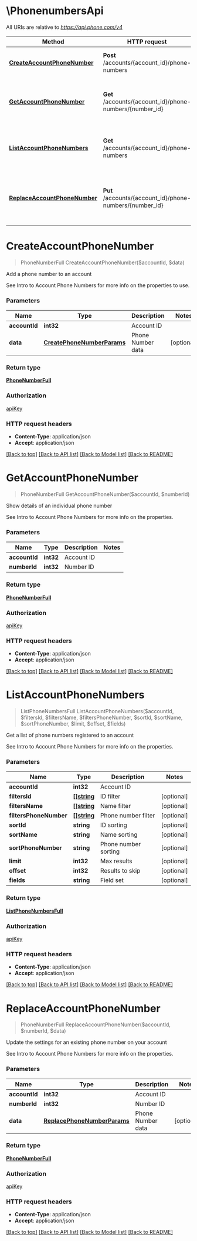 # \PhonenumbersApi

All URIs are relative to *https://api.phone.com/v4*

Method | HTTP request | Description
------------- | ------------- | -------------
[**CreateAccountPhoneNumber**](PhonenumbersApi.md#CreateAccountPhoneNumber) | **Post** /accounts/{account_id}/phone-numbers | Add a phone number to an account
[**GetAccountPhoneNumber**](PhonenumbersApi.md#GetAccountPhoneNumber) | **Get** /accounts/{account_id}/phone-numbers/{number_id} | Show details of an individual phone number
[**ListAccountPhoneNumbers**](PhonenumbersApi.md#ListAccountPhoneNumbers) | **Get** /accounts/{account_id}/phone-numbers | Get a list of phone numbers registered to an account
[**ReplaceAccountPhoneNumber**](PhonenumbersApi.md#ReplaceAccountPhoneNumber) | **Put** /accounts/{account_id}/phone-numbers/{number_id} | Update the settings for an existing phone number on your account


# **CreateAccountPhoneNumber**
> PhoneNumberFull CreateAccountPhoneNumber($accountId, $data)

Add a phone number to an account

See Intro to Account Phone Numbers for more info on the properties to use.


### Parameters

Name | Type | Description  | Notes
------------- | ------------- | ------------- | -------------
 **accountId** | **int32**| Account ID | 
 **data** | [**CreatePhoneNumberParams**](CreatePhoneNumberParams.md)| Phone Number data | [optional] 

### Return type

[**PhoneNumberFull**](PhoneNumberFull.md)

### Authorization

[apiKey](../README.md#apiKey)

### HTTP request headers

 - **Content-Type**: application/json
 - **Accept**: application/json

[[Back to top]](#) [[Back to API list]](../README.md#documentation-for-api-endpoints) [[Back to Model list]](../README.md#documentation-for-models) [[Back to README]](../README.md)

# **GetAccountPhoneNumber**
> PhoneNumberFull GetAccountPhoneNumber($accountId, $numberId)

Show details of an individual phone number

See Intro to Account Phone Numbers for more info on the properties.


### Parameters

Name | Type | Description  | Notes
------------- | ------------- | ------------- | -------------
 **accountId** | **int32**| Account ID | 
 **numberId** | **int32**| Number ID | 

### Return type

[**PhoneNumberFull**](PhoneNumberFull.md)

### Authorization

[apiKey](../README.md#apiKey)

### HTTP request headers

 - **Content-Type**: application/json
 - **Accept**: application/json

[[Back to top]](#) [[Back to API list]](../README.md#documentation-for-api-endpoints) [[Back to Model list]](../README.md#documentation-for-models) [[Back to README]](../README.md)

# **ListAccountPhoneNumbers**
> ListPhoneNumbersFull ListAccountPhoneNumbers($accountId, $filtersId, $filtersName, $filtersPhoneNumber, $sortId, $sortName, $sortPhoneNumber, $limit, $offset, $fields)

Get a list of phone numbers registered to an account

See Intro to Account Phone Numbers for more info on the properties.


### Parameters

Name | Type | Description  | Notes
------------- | ------------- | ------------- | -------------
 **accountId** | **int32**| Account ID | 
 **filtersId** | [**[]string**](string.md)| ID filter | [optional] 
 **filtersName** | [**[]string**](string.md)| Name filter | [optional] 
 **filtersPhoneNumber** | [**[]string**](string.md)| Phone number filter | [optional] 
 **sortId** | **string**| ID sorting | [optional] 
 **sortName** | **string**| Name sorting | [optional] 
 **sortPhoneNumber** | **string**| Phone number sorting | [optional] 
 **limit** | **int32**| Max results | [optional] 
 **offset** | **int32**| Results to skip | [optional] 
 **fields** | **string**| Field set | [optional] 

### Return type

[**ListPhoneNumbersFull**](ListPhoneNumbersFull.md)

### Authorization

[apiKey](../README.md#apiKey)

### HTTP request headers

 - **Content-Type**: application/json
 - **Accept**: application/json

[[Back to top]](#) [[Back to API list]](../README.md#documentation-for-api-endpoints) [[Back to Model list]](../README.md#documentation-for-models) [[Back to README]](../README.md)

# **ReplaceAccountPhoneNumber**
> PhoneNumberFull ReplaceAccountPhoneNumber($accountId, $numberId, $data)

Update the settings for an existing phone number on your account

See Intro to Account Phone Numbers for more info on the properties.


### Parameters

Name | Type | Description  | Notes
------------- | ------------- | ------------- | -------------
 **accountId** | **int32**| Account ID | 
 **numberId** | **int32**| Number ID | 
 **data** | [**ReplacePhoneNumberParams**](ReplacePhoneNumberParams.md)| Phone Number data | [optional] 

### Return type

[**PhoneNumberFull**](PhoneNumberFull.md)

### Authorization

[apiKey](../README.md#apiKey)

### HTTP request headers

 - **Content-Type**: application/json
 - **Accept**: application/json

[[Back to top]](#) [[Back to API list]](../README.md#documentation-for-api-endpoints) [[Back to Model list]](../README.md#documentation-for-models) [[Back to README]](../README.md)

